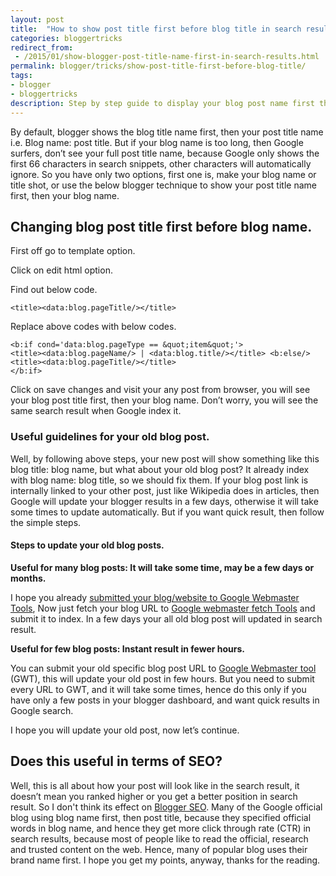 ```yaml
---
layout: post
title:  "How to show post title first before blog title in search results?"
categories: bloggertricks
redirect_from:
 - /2015/01/show-blogger-post-title-name-first-in-search-results.html
permalink: blogger/tricks/show-post-title-first-before-blog-title/
tags: 
- blogger
- bloggertricks
description: Step by step guide to display your blog post name first then blog name in search results.
---
```


By default, blogger shows the blog title name first, then your post title name i.e. Blog name: post title. But if your blog name is too long, then Google surfers, don’t see your full post title name, because Google only shows the first 66 characters in search snippets, other characters will automatically ignore. So you have only two options, first one is, make your blog name or title shot, or use the below blogger technique to show your post title name first, then your blog name.

## Changing blog post title first before blog name. ##

First off go to template option.

Click on edit html option.

Find out below code.


    <title><data:blog.pageTitle/></title>

Replace above codes with below codes.

    <b:if cond='data:blog.pageType == &quot;item&quot;'>
    <title><data:blog.pageName/> | <data:blog.title/></title> <b:else/>
    <title><data:blog.pageTitle/></title>
    </b:if>

Click on save changes and visit your any post from browser, you will see your blog post title first, then your blog name. Don’t worry, you will see the same search result when Google index it.

### Useful guidelines for your old blog post. ###
Well, by following above steps, your new post will show something like this blog title: blog name, but what about your old blog post? It already index with blog name: blog title, so we should fix them. If your blog post link is internally linked to your other post, just like Wikipedia does in articles, then Google will update your blogger results in a few days, otherwise it will take some times to update automatically. But if you want quick result, then follow the simple steps.

#### Steps to update your old blog posts. ####

**Useful for many blog posts: It will take some time, may be a few days or months.**

I hope you already <a href="/webmaster/add-website-to-google-webmaster-tools/">submitted your blog/website to Google Webmaster Tools</a>, Now just fetch your blog URL to <a href="https://www.google.com/webmasters/tools/googlebot-fetch" rel="nofollow" target="_blank">Google webmaster fetch Tools</a> and submit it to index. In a few days your all old blog post will updated in search result.

**Useful for few blog posts: Instant result in fewer hours.**

You can submit your old specific blog post URL to <a href="https://www.google.com/webmasters/tools/submit-url" rel="nofollow" target="_blank">Google Webmaster tool</a> (GWT), this will update your old post in few hours. But you need to submit every URL to GWT, and it will take some times, hence do this only if you have only a few posts in your blogger dashboard, and want quick results in Google search.

I hope you will update your old post, now let’s continue.

## Does this useful in terms of SEO? ##

Well, this is all about how your post will look like in the search result, it doesn’t mean you ranked higher or you get a better position in search result. So I don't think its effect on [Blogger SEO](/blogger/seo/ "Blogger SEO"). Many of the Google official blog using blog name first, then post title, because they specified official words in blog name, and hence they get more click through rate (CTR) in search results, because most of people like to read the official, research and trusted content on the web. Hence, many of popular blog uses their brand name first. I hope you get my points, anyway, thanks for the reading.
